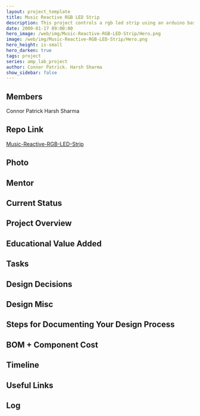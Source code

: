 ```yaml
---
layout: project_template
title: Music Reactive RGB LED Strip
description: This project controls a rgb led strip using an arduino based on the frequency of music
date: 2000-01-17 09:00:00
hero_image: /web/img/Music-Reactive-RGB-LED-Strip/Hero.png
image: /web/img/Music-Reactive-RGB-LED-Strip/Hero.png
hero_height: is-small
hero_darken: true
tags: project
series: amp_lab_project
author: Connor Patrick. Harsh Sharma
show_sidebar: false
---
```




## Members
Connor Patrick
Harsh Sharma

## Repo Link
<a class="button is-link" href="https://github.com/Amp-Lab-at-VT/Music-Reactive-RGB-LED-Strip" >Music-Reactive-RGB-LED-Strip</a>

## Photo

## Mentor

## Current Status

## Project Overview


## Educational Value Added


## Tasks

## Design Decisions

## Design Misc

## Steps for Documenting Your Design Process

## BOM + Component Cost

## Timeline

## Useful Links

## Log
            